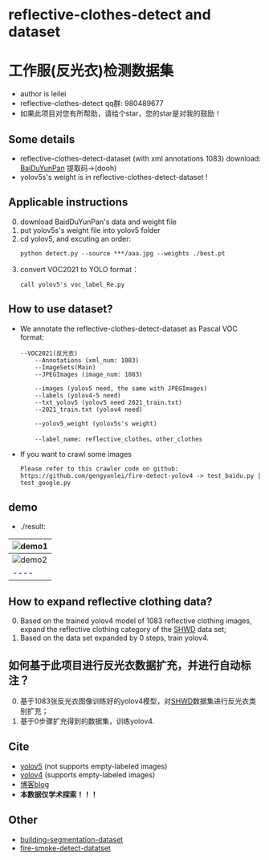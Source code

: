 # reflective-clothes-detect and dataset
# 工作服(反光衣)检测数据集

* author is leilei
* reflective-clothes-detect qq群: 980489677
* 如果此项目对您有所帮助，请给个star，您的star是对我的鼓励！

## Some details
* reflective-clothes-detect-dataset (with xml annotations 1083) download: [BaiDuYunPan](https://pan.baidu.com/s/1_Ei9bYmUpa-8q-hXZk1u8w) 提取码->(dooh) 
* yolov5s's weight is in reflective-clothes-detect-dataset !

## Applicable instructions
0. download BaidDuYunPan's data and weight file
1. put yolov5s's weight file into yolov5 folder
2. cd yolov5, and excuting an order:
    ```
    python detect.py --source ***/aaa.jpg --weights ./best.pt
    ```
3. convert VOC2021 to YOLO format：
    ```
    call yolov5's voc_label_Re.py
    ```

## How to use dataset?
* We annotate the reflective-clothes-detect-dataset as Pascal VOC format:
    ```
    --VOC2021(反光衣)
        --Annotations (xml_num: 1083)
        --ImageSets(Main)
        --JPEGImages (image_num: 1083)

        --images (yolov5 need, the same with JPEGImages)
        --labels (yolov4-5 need)
        --txt_yolov5 (yolov5 need 2021_train.txt)
        --2021_train.txt (yolov4 need)

        --yolov5_weight (yolov5s's weight)

        --label_name: reflective_clothes、other_clothes
    ```

* If you want to crawl some images
    ```
    Please refer to this crawler code on github:
    https://github.com/gengyanlei/fire-detect-yolov4 -> test_baidu.py | test_google.py
    ```

## demo
* ./result: 

|![demo1](https://github.com/gengyanlei/reflective-clothes-detect/blob/master/result/test02.jpg)|
|----|
|![demo2](https://github.com/gengyanlei/reflective-clothes-detect/blob/master/result/test05.jpg)|
|----|

## How to expand reflective clothing data?
0. Based on the trained yolov4 model of 1083 reflective clothing images, expand the reflective clothing category of the [SHWD](https://github.com/njvisionpower/Safety-Helmet-Wearing-Dataset) data set;
1. Based on the data set expanded by 0 steps, train yolov4.

## 如何基于此项目进行反光衣数据扩充，并进行自动标注？
0. 基于1083张反光衣图像训练好的yolov4模型，对[SHWD](https://github.com/njvisionpower/Safety-Helmet-Wearing-Dataset)数据集进行反光衣类别扩充；
1. 基于0步骤扩充得到的数据集，训练yolov4.

## Cite
* [yolov5](https://github.com/ultralytics/yolov5) (not supports empty-labeled images)
* [yolov4](https://github.com/AlexeyAB/darknet) (supports empty-labeled images)
* [博客blog](https://blog.csdn.net/LEILEI18A/article/details/108694753)
* **本数据仅学术探索！！！**

## Other
* [building-segmentation-dataset](https://github.com/gengyanlei/build_segmentation_dataset)
* [fire-smoke-detect-datatset](https://github.com/gengyanlei/fire-detect-yolov4)